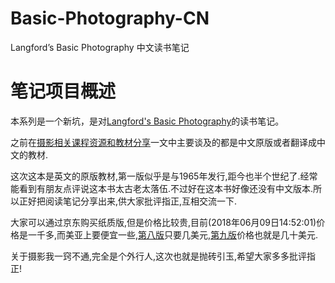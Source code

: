 # Basic-Photography-CN
Langford’s Basic Photography 中文读书笔记


# 笔记项目概述
本系列是一个新坑，是对[Langford's Basic Photography](https://www.sciencedirect.com/science/book/9780240521688)的读书笔记。

之前在[摄影相关课程资源和教材分享](https://zhuanlan.zhihu.com/p/30334218)一文中主要谈及的都是中文原版或者翻译成中文的教材.

这次这本是英文的原版教材,第一版似乎是与1965年发行,距今也半个世纪了.经常能看到有朋友点评说这本书太古老太落伍.不过好在这本书好像还没有中文版本.所以正好把阅读笔记分享出来,供大家批评指正,互相交流一下.

大家可以通过京东购买纸质版,但是价格比较贵,目前(2018年06月09日14:52:01)价格是一千多,而美亚上要便宜一些,[第八版](https://www.amazon.com/Langfords-Basic-Photography-Eighth-photographers/dp/B000V8AKZG/ref=mt_other?_encoding=UTF8&me=)只要几美元,[第九版](https://www.amazon.com/Langfords-Basic-Photography-Serious-Photographers-ebook/dp/B01ABXLAFY/ref=mt_kindle?_encoding=UTF8&me=)价格也就是几十美元.

关于摄影我一窍不通,完全是个外行人,这次也就是抛砖引玉,希望大家多多批评指正!
